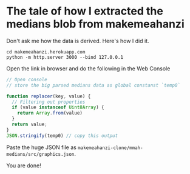 # The tale of how I extracted the medians blob from makemeahanzi

Don't ask me how the data is derived. Here's how I did it.

```
cd makemeahanzi.herokuapp.com
python -m http.server 3000 --bind 127.0.0.1
```

Open the link in browser and do the following in the Web Console

```js
// Open console
// store the big parsed medians data as global constanst `temp0`

function replacer(key, value) {
  // Filtering out properties
  if (value instanceof Uint8Array) {
    return Array.from(value)
  }
  return value;
}
JSON.stringify(temp0) // copy this output
```

Paste the huge JSON file as `makemeahanzi-clone/mmah-medians/src/graphics.json`.

You are done!
